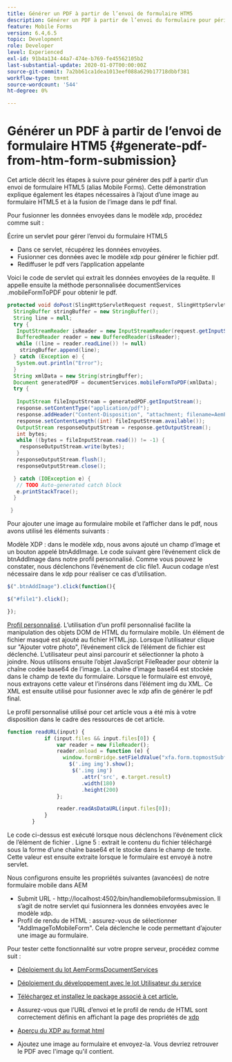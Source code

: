 ```yaml
---
title: Générer un PDF à partir de l’envoi de formulaire HTM5
description: Générer un PDF à partir de l’envoi du formulaire pour périphériques mobiles
feature: Mobile Forms
version: 6.4,6.5
topic: Development
role: Developer
level: Experienced
exl-id: 91b4a134-44a7-474e-b769-fe45562105b2
last-substantial-update: 2020-01-07T00:00:00Z
source-git-commit: 7a2bb61ca1dea1013eef088a629b17718dbbf381
workflow-type: tm+mt
source-wordcount: '544'
ht-degree: 0%

---
```


# Générer un PDF à partir de l’envoi de formulaire HTM5 {#generate-pdf-from-htm-form-submission}

Cet article décrit les étapes à suivre pour générer des pdf à partir d’un envoi de formulaire HTML5 (alias Mobile Forms). Cette démonstration explique également les étapes nécessaires à l’ajout d’une image au formulaire HTML5 et à la fusion de l’image dans le pdf final.


Pour fusionner les données envoyées dans le modèle xdp, procédez comme suit :

Écrire un servlet pour gérer l’envoi du formulaire HTML5

* Dans ce servlet, récupérez les données envoyées.
* Fusionner ces données avec le modèle xdp pour générer le fichier pdf.
* Rediffuser le pdf vers l’application appelante

Voici le code de servlet qui extrait les données envoyées de la requête. Il appelle ensuite la méthode personnalisée documentServices .mobileFormToPDF pour obtenir le pdf.

```java
protected void doPost(SlingHttpServletRequest request, SlingHttpServletResponse response) {
  StringBuffer stringBuffer = new StringBuffer();
  String line = null;
  try {
   InputStreamReader isReader = new InputStreamReader(request.getInputStream(), "UTF-8");
   BufferedReader reader = new BufferedReader(isReader);
   while ((line = reader.readLine()) != null)
    stringBuffer.append(line);
  } catch (Exception e) {
   System.out.println("Error");
  }
  String xmlData = new String(stringBuffer);
  Document generatedPDF = documentServices.mobileFormToPDF(xmlData);
  try {
   
   InputStream fileInputStream = generatedPDF.getInputStream();
   response.setContentType("application/pdf");
   response.addHeader("Content-Disposition", "attachment; filename=AemFormsRocks.pdf");
   response.setContentLength((int) fileInputStream.available());
   OutputStream responseOutputStream = response.getOutputStream();
   int bytes;
   while ((bytes = fileInputStream.read()) != -1) {
    responseOutputStream.write(bytes);
   }
   responseOutputStream.flush();
   responseOutputStream.close();

  } catch (IOException e) {
   // TODO Auto-generated catch block
   e.printStackTrace();
  }

 }
```

Pour ajouter une image au formulaire mobile et l’afficher dans le pdf, nous avons utilisé les éléments suivants :

Modèle XDP : dans le modèle xdp, nous avons ajouté un champ d’image et un bouton appelé btnAddImage. Le code suivant gère l’événement click de btnAddImage dans notre profil personnalisé. Comme vous pouvez le constater, nous déclenchons l’événement de clic file1. Aucun codage n’est nécessaire dans le xdp pour réaliser ce cas d’utilisation.

```javascript
$(".btnAddImage").click(function(){

$("#file1").click();

});
```

[Profil personnalisé](https://helpx.adobe.com/livecycle/help/mobile-forms/creating-profile.html#CreatingCustomProfiles). L’utilisation d’un profil personnalisé facilite la manipulation des objets DOM de HTML du formulaire mobile. Un élément de fichier masqué est ajouté au fichier HTML.jsp. Lorsque l’utilisateur clique sur &quot;Ajouter votre photo&quot;, l’événement click de l’élément de fichier est déclenché. L’utilisateur peut ainsi parcourir et sélectionner la photo à joindre. Nous utilisons ensuite l’objet JavaScript FileReader pour obtenir la chaîne codée base64 de l’image. La chaîne d’image base64 est stockée dans le champ de texte du formulaire. Lorsque le formulaire est envoyé, nous extrayons cette valeur et l’insérons dans l’élément img du XML. Ce XML est ensuite utilisé pour fusionner avec le xdp afin de générer le pdf final.

Le profil personnalisé utilisé pour cet article vous a été mis à votre disposition dans le cadre des ressources de cet article.

```javascript
function readURL(input) {
            if (input.files && input.files[0]) {
                var reader = new FileReader();
                reader.onload = function (e) {
                  window.formBridge.setFieldValue("xfa.form.topmostSubform.Page1.base64image",reader.result);
                    $('.img img').show();
                     $('.img img')
                        .attr('src', e.target.result)
                        .width(180)
                        .height(200)
                };

                reader.readAsDataURL(input.files[0]);
            }
        }
```

Le code ci-dessus est exécuté lorsque nous déclenchons l’événement click de l’élément de fichier . Ligne 5 : extrait le contenu du fichier téléchargé sous la forme d’une chaîne base64 et le stocke dans le champ de texte. Cette valeur est ensuite extraite lorsque le formulaire est envoyé à notre servlet.

Nous configurons ensuite les propriétés suivantes (avancées) de notre formulaire mobile dans AEM

* Submit URL - http://localhost:4502/bin/handlemobileformsubmission. Il s’agit de notre servlet qui fusionnera les données envoyées avec le modèle xdp.
* Profil de rendu de HTML : assurez-vous de sélectionner &quot;AddImageToMobileForm&quot;. Cela déclenche le code permettant d’ajouter une image au formulaire.

Pour tester cette fonctionnalité sur votre propre serveur, procédez comme suit :

* [Déploiement du lot AemFormsDocumentServices](/help/forms/assets/common-osgi-bundles/AEMFormsDocumentServices.core-1.0-SNAPSHOT.jar)

* [Déploiement du développement avec le lot Utilisateur du service](/help/forms/assets/common-osgi-bundles/DevelopingWithServiceUser.jar)

* [Téléchargez et installez le package associé à cet article.](assets/pdf-from-mobile-form-submission.zip)

* Assurez-vous que l’URL d’envoi et le profil de rendu de HTML sont correctement définis en affichant la page des propriétés de  [xdp](http://localhost:4502/libs/fd/fm/gui/content/forms/formmetadataeditor.html/content/dam/formsanddocuments/schengen.xdp)

* [Aperçu du XDP au format html](http://localhost:4502/content/dam/formsanddocuments/schengen.xdp/jcr:content)

* Ajoutez une image au formulaire et envoyez-la. Vous devriez retrouver le PDF avec l&#39;image qu&#39;il contient.
